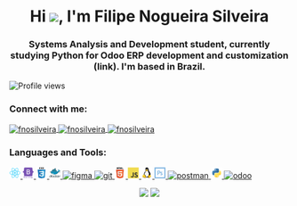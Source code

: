 <h1 align="center">Hi <img src="https://raw.githubusercontent.com/kaueMarques/kaueMarques/master/hi.gif" width="30px">, I'm Filipe Nogueira Silveira</h1>
<h3 align="center">Systems Analysis and Development student, currently studying Python for Odoo ERP development and customization (link). I'm based in Brazil.</h3>

<p align="left"> <img src="https://komarev.com/ghpvc/?username=fnosilveira&color=green" alt="Profile views" /> </p>

<h3 align="left">Connect with me:</h3>
<p align="left">
  <a href="https://linkedin.com/in/fnosilveira" target="blank">
    <img align="center" src="https://raw.githubusercontent.com/rahuldkjain/github-profile-readme-generator/master/src/images/icons/Social/linked-in-alt.svg" alt="fnosilveira" height="20" width="20" />
  </a>
  <a href="https://fb.com/fnosilveira" target="blank">
    <img align="center" src="https://raw.githubusercontent.com/rahuldkjain/github-profile-readme-generator/master/src/images/icons/Social/facebook.svg"   alt="fnosilveira" height="20" width="20" />
  </a>
  <a href="https://instagram.com/fnosilveira" target="blank">
    <img align="center" src="https://raw.githubusercontent.com/rahuldkjain/github-profile-readme-generator/master/src/images/icons/Social/instagram.svg" alt="fnosilveira" height="20" width="20" />
  </a>
</p>

<h3 align="left">Languages and Tools:</h3>
<p align="left"> 
  
  <a href="https://pt-br.reactjs.org/docs/getting-started.html" target="_blank" rel="noreferrer">
    <img src="https://raw.githubusercontent.com/devicons/devicon/master/icons/react/react-original.svg" alt="RReact" height="20" width="20" >
  </a>
  <a href="https://getbootstrap.com" target="_blank" rel="noreferrer"> 
    <img src="https://raw.githubusercontent.com/devicons/devicon/master/icons/bootstrap/bootstrap-plain-wordmark.svg" alt="bootstrap" width="20" height="20"/> 
  </a> 
  <a href="https://www.w3schools.com/css/" target="_blank" rel="noreferrer"> 
    <img src="https://raw.githubusercontent.com/devicons/devicon/master/icons/css3/css3-original-wordmark.svg" alt="css3" width="20" height="20"/> 
  </a> 
  <a href="https://www.docker.com/" target="_blank" rel="noreferrer">  
    <img src="https://raw.githubusercontent.com/devicons/devicon/master/icons/docker/docker-original-wordmark.svg" alt="docker" width="20" height="20"/> 
  </a> 
  <a href="https://www.figma.com/" target="_blank" rel="noreferrer"> 
    <img src="https://www.vectorlogo.zone/logos/figma/figma-icon.svg" alt="figma" width="20" height="20"/> 
  </a> 
  <a href="https://git-scm.com/" target="_blank" rel="noreferrer"> 
    <img src="https://www.vectorlogo.zone/logos/git-scm/git-scm-icon.svg" alt="git" width="20" height="20"/> 
  </a> 
  <a href="https://www.w3.org/html/" target="_blank" rel="noreferrer"> 
    <img src="https://raw.githubusercontent.com/devicons/devicon/master/icons/html5/html5-original-wordmark.svg" alt="html5" width="20" height="20"/> 
  </a> 
  <a href="https://developer.mozilla.org/en-US/docs/Web/JavaScript" target="_blank" rel="noreferrer"> 
    <img src="https://raw.githubusercontent.com/devicons/devicon/master/icons/javascript/javascript-original.svg" alt="javascript" width="20" height="20"/> 
  </a> 
  <a href="https://www.linux.org/" target="_blank" rel="noreferrer"> 
    <img src="https://raw.githubusercontent.com/devicons/devicon/master/icons/linux/linux-original.svg" alt="linux" width="20" height="20"/>
  </a> 
  <a href="https://www.photoshop.com/en" target="_blank" rel="noreferrer"> 
    <img src="https://raw.githubusercontent.com/devicons/devicon/master/icons/photoshop/photoshop-line.svg" alt="photoshop" width="20" height="20"/> 
  </a> 
  <a href="https://postman.com" target="_blank" rel="noreferrer">
   <img src="https://www.vectorlogo.zone/logos/getpostman/getpostman-icon.svg" alt="postman" width="20" height="20"/> 
   </a> 
  <a href="https://www.python.org" target="_blank" rel="noreferrer">
   <img src="https://raw.githubusercontent.com/devicons/devicon/master/icons/python/python-original.svg" alt="python" width="20" height="20"/> 
  </a> 
  <a href="https://www.odoo.com" target="_blank" rel="noreferrer">
   <img src="https://upload.wikimedia.org/wikipedia/commons/5/50/Odoo_logo.svg" alt="odoo" width="40" height="20"/> 
  </a> 
</p>
<div align="center">
 <img height="180em" src="https://github-readme-stats.vercel.app/api?username=fnosilveira&show_icons=true&include_all_commits=true&count_private=true"/>
 <img height="180em" src="https://github-readme-stats.vercel.app/api/top-langs/?username=fnosilveira&layout=compact&langs_count=7"/>
</div>
